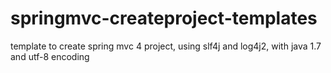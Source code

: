 springmvc-createproject-templates
=================================
template to create spring mvc 4 project,
using slf4j and log4j2,
with java 1.7 and utf-8 encoding